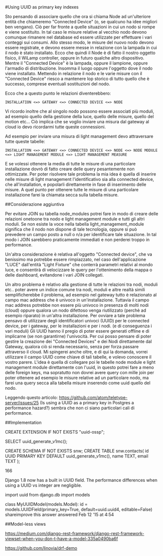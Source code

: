 #Using UUID as primary key indexes

Sto pensando di associare quello che ora si chiama Node ad un'ulteriore entità che chiameremo "Connected Device" (o, se qualcuno ha idee migliori ben vengano).
Ciò per far fronte a quelle situazioni in cui un nodo si rompe e viene sostituito. In tal caso le misure relative al vecchio nodo devono comunque rimanere nel database ed essere utilizzate per effettuare i vari conteggi sui consumi.
Allo stesso modo, le misure del nuovo nodo devono essere registrate, e devono essere messe in relazione con la lampada in cui il nodo è stato installato.
Ecco che quindi il Node è di fatto il nostro oggetto fisico, il WiLamp controller, oppure in futuro qualche altro dispositivo. Mentre il "Connected Device" è la lampada, oppure il lampione, oppure l'armadio di distribuzione. Insomma il luogo oppure l'oggetto dove il nodo viene installato.
Mettendo in relazione il nodo e le varie misure con il "Connected Device" riesco a mantenere lop storico di tutto quello che è successo, comprese eventuali sostituzioni del nodo.

Ecco che a questo punto le relazioni diventerebbero:

	INSTALLATION <=> GATEWAY <=> CONNECTED DEVICE <=> NODE

Vi ricordo inoltre che al singolo nodo possono essere associati più moduli, ad esempio quello della gestione della luce, quello delle misure, quello del motion etc... 
Ciò implica che se voglio inviare una misura dal gateway al cloud io devo ricordarmi tutte queste connessioni.

Ad esempio per inviare una misura di light management devo attraversare tutte queste tabelle:

	INSTALLATION <=> GATEWAY <=> CONNECTED DEVICE <=> NODE <=> NODE MODULE <=> LIGHT MANAGEMENT MODULE <=> LIGHT MANAGEMENT MEASURE

E se volessi ottenere la media di tutte le misure di una particolare installazione dovrò di fatto creare delle query pesantemente non ottimizzate.
Per poter risolvere tale problema la mia idea è quella di inserire nelle misure di light management l'identificativo sia alla connected device, che all'installation, e popolarli direttamente in fase di inserimento delle misure.
A quel punto per ottenere tutte le misure di una particolare installazione farei la chiamata secca sulla tabella misure.



##Considerazione aggiuntiva

Per evitare JOIN su tabella node_modules potrei fare in modo di creare delle relazioni onetoone tra nodo e light management module e tutti gli altri moduli.
Se non esiste la voce nella tabella light_management_module significa che il nodo non dispone di tale tecnologia, oppure si può prevedere un campo posto a null o n/a per identificare tale situazione.
In tal modo i JOIN sarebbero praticamente immediati e non perderei troppo in performance.

Un'altra considerazione è relativa all'oggetto "Connected device", che va benissimo ma potrebbe essere rimpiazzato, nel caso dell'applicazione "LUCE" dall'entità "Light Fixture" che conterrà parametri relativi al mondo luce, e consentirà di velocizzare le query per l'ottenimento della mappa o delle dashboard, evitandone i vari JOIN collegati.





Un altro problema è relativo alla gestione di tutte le relazioni tra nodi, moduli etc..
poter avere un indice comune tra nodi, moduli e altre realtà simili semplificherebbe il problema, ad esempio nel gateway tutto è relazionato al campo mac address che è univoco in un'installazione.
Tuttavia il campo mac address potrebbe non essere più univoco in presenza di molti nodi (cloud) oppure qualora un nodo difettoso venga riutilizzato (perchè ad esempio riparato) in un'altra installazione.
Per ovviare a tale problema pensavo di utilizzare degli identificatori univoci (UUID) per le connected device, per i gateway, per le installazioni e per i nodi. (e di conseguenza i vari moduli)
Gli UUID hanno il pregio di poter essere generati offline e di implicarne (se non garantirne) l'univocità. Per cui posso pensare di poter gestire la creazione dei "Connected Devices" e dei Nodi direttamente dal Gateway, qualora ciò si renda necessario, senza per forza passare attraverso il cloud.
Mi spingerei anche oltre, e di qui la domanda, vorrei utilizzare il campo UUID come chiave di tali tabelle, e volevo conoscere il vostro parere.
L'idea è quella di collegare poi le tabelle node module e light management module direttamente con l'uuid, in questo potrei fare a meno delle foreign keys, ma sopratutto non dovrei avere query con mille join per poter ottenere ad esempio le misure relative ad un particolare nodo, ma farei una query secca alla tabella misure inserendo come uuid quello del nodo.

Leggendo questo articolo: https://github.com/atom/teletype-server/issues/25 (Is using a UUID as a primary key in Postgres a performance hazard?)
sembra che non ci siano particolari cali di performance.


##Implementation

CREATE EXTENSION IF NOT EXISTS "uuid-ossp";

SELECT uuid_generate_v1mc();


CREATE SCHEMA IF NOT EXISTS snw;
CREATE TABLE snw.contacts(
   id UUID PRIMARY KEY DEFAULT uuid_generate_v1mc(),
   name TEXT,
   email TEXT
);



166

Django 1.8 now has a built in UUID field. The performance differences when using a UUID vs integer are negligible.

import uuid
from django.db import models

class MyUUIDModel(models.Model):
    id = models.UUIDField(primary_key=True, default=uuid.uuid4, editable=False)
shareimprove this answer
answered Feb 12 '15 at 4:54


##Model-less views

https://medium.com/django-rest-framework/django-rest-framework-viewset-when-you-don-t-have-a-model-335a0490ba6f

https://github.com/linovia/drf-demo